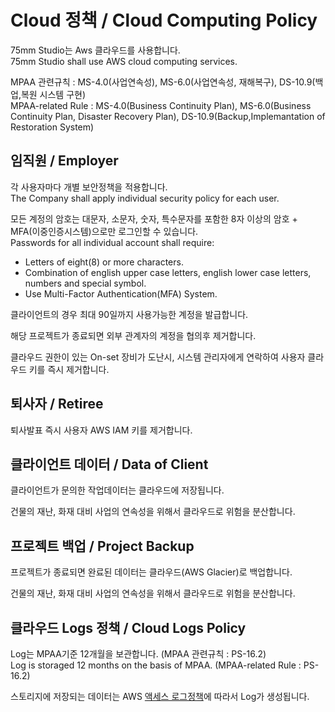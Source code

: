 # Cloud 정책 / Cloud Computing Policy
75mm Studio는 Aws 클라우드를 사용합니다.<br/>
75mm Studio shall use AWS cloud computing services.

MPAA 관련규칙 : MS-4.0(사업연속성), MS-6.0(사업연속성, 재해복구), DS-10.9(백업,복원 시스템 구현)<br/>
MPAA-related Rule : MS-4.0(Business Continuity Plan), MS-6.0(Business Continuity Plan, Disaster Recovery Plan), DS-10.9(Backup,Implemantation of Restoration System)

## 임직원 / Employer
각 사용자마다 개별 보안정책을 적용합니다.<br />
The Company shall apply individual security policy for each user.


모든 계정의 암호는 대문자, 소문자, 숫자, 특수문자를 포함한 8자 이상의 암호 + MFA(이중인증시스템)으로만 로그인할 수 있습니다.<br />
Passwords for all individual account shall require:
- Letters of eight(8) or more characters.
- Combination of english upper case letters, english lower case letters, numbers and special symbol.
- Use Multi-Factor Authentication(MFA) System.


클라이언트의 경우 최대 90일까지 사용가능한 계정을 발급합니다.

해당 프로젝트가 종료되면 외부 관계자의 계정을 협의후 제거합니다.

클라우드 권한이 있는 On-set 장비가 도난시, 시스템 관리자에게 연락하여 사용자 클라우드 키를 즉시 제거합니다.


## 퇴사자 / Retiree
퇴사발표 즉시 사용자 AWS IAM 키를 제거합니다.

## 클라이언트 데이터 / Data of Client
클라이언트가 문의한 작업데이터는 클라우드에 저장됩니다.

건물의 재난, 화재 대비 사업의 연속성을 위해서 클라우드로 위험을 분산합니다.

## 프로젝트 백업 / Project Backup
프로젝트가 종료되면 완료된 데이터는 클라우드(AWS Glacier)로 백업합니다.

건물의 재난, 화재 대비 사업의 연속성을 위해서 클라우드로 위험을 분산합니다.

## 클라우드 Logs 정책 / Cloud Logs Policy
Log는 MPAA기준 12개월을 보관합니다. (MPAA 관련규칙 : PS-16.2)<br />
Log is storaged 12 months on the basis of MPAA. (MPAA-related Rule : PS-16.2)

스토리지에 저장되는 데이터는 AWS [액세스 로그정책](https://docs.aws.amazon.com/ko_kr/AmazonS3/latest/dev/ServerLogs.html#BucketLoggingStatusChanges)에 따라서 Log가 생성됩니다.
